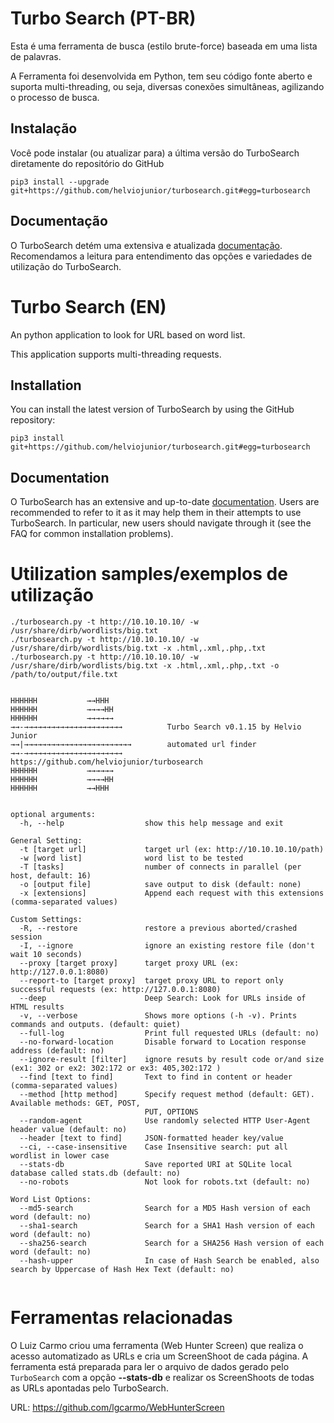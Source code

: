 # Turbo Search (PT-BR)

Esta é uma ferramenta de busca (estilo brute-force) baseada em uma lista de palavras.

A Ferramenta foi desenvolvida em Python, tem seu código fonte aberto e suporta multi-threading, ou seja, diversas conexões simultâneas, agilizando o processo de busca.

## Instalação

Você pode instalar (ou atualizar para) a última versão do TurboSearch diretamente do repositório do GitHub

```
pip3 install --upgrade git+https://github.com/helviojunior/turbosearch.git#egg=turbosearch
```

## Documentação

O TurboSearch detém uma extensiva e atualizada [documentação](https://turbosearch.readthedocs.io/en/latest/pt/). Recomendamos a leitura para entendimento das opções e variedades de utilização do TurboSearch.


# Turbo Search (EN)

An python application to look for URL based on word list.

This application supports multi-threading requests.

## Installation

You can install the latest version of TurboSearch by using the GitHub repository:

```
pip3 install git+https://github.com/helviojunior/turbosearch.git#egg=turbosearch
```

## Documentation


O TurboSearch  has an extensive and up-to-date [documentation](https://turbosearch.readthedocs.io/en/latest/en/). Users are recommended to refer to it as it may help them in their attempts to use TurboSearch. In particular, new users should navigate through it (see the FAQ for common installation problems).


# Utilization samples/exemplos de utilização
```
./turbosearch.py -t http://10.10.10.10/ -w /usr/share/dirb/wordlists/big.txt
./turbosearch.py -t http://10.10.10.10/ -w /usr/share/dirb/wordlists/big.txt -x .html,.xml,.php,.txt
./turbosearch.py -t http://10.10.10.10/ -w /usr/share/dirb/wordlists/big.txt -x .html,.xml,.php,.txt -o /path/to/output/file.txt

```


```

HHHHHH           →→HHH
HHHHHH           →→→→HH
HHHHHH           →→→→→→
→→-→→→→→→→→→→→→→→→→→→→→→→          Turbo Search v0.1.15 by Helvio Junior
→→|→→→→→→→→→→→→→→→→→→→→→→→→        automated url finder
→→-→→→→→→→→→→→→→→→→→→→→→→          https://github.com/helviojunior/turbosearch
HHHHHH           →→→→→→
HHHHHH           →→→→HH
HHHHHH           →→HHH


optional arguments:
  -h, --help                  show this help message and exit

General Setting:
  -t [target url]             target url (ex: http://10.10.10.10/path)
  -w [word list]              word list to be tested
  -T [tasks]                  number of connects in parallel (per host, default: 16)
  -o [output file]            save output to disk (default: none)
  -x [extensions]             Append each request with this extensions (comma-separated values)

Custom Settings:
  -R, --restore               restore a previous aborted/crashed session
  -I, --ignore                ignore an existing restore file (don't wait 10 seconds)
  --proxy [target proxy]      target proxy URL (ex: http://127.0.0.1:8080)
  --report-to [target proxy]  target proxy URL to report only successful requests (ex: http://127.0.0.1:8080)
  --deep                      Deep Search: Look for URLs inside of HTML results
  -v, --verbose               Shows more options (-h -v). Prints commands and outputs. (default: quiet)
  --full-log                  Print full requested URLs (default: no)
  --no-forward-location       Disable forward to Location response address (default: no)
  --ignore-result [filter]    ignore resuts by result code or/and size (ex1: 302 or ex2: 302:172 or ex3: 405,302:172 )
  --find [text to find]       Text to find in content or header (comma-separated values)
  --method [http method]      Specify request method (default: GET). Available methods: GET, POST,
                              PUT, OPTIONS
  --random-agent              Use randomly selected HTTP User-Agent header value (default: no)
  --header [text to find]     JSON-formatted header key/value
  --ci, --case-insensitive    Case Insensitive search: put all wordlist in lower case
  --stats-db                  Save reported URI at SQLite local database called stats.db (default: no)
  --no-robots                 Not look for robots.txt (default: no)

Word List Options:
  --md5-search                Search for a MD5 Hash version of each word (default: no)
  --sha1-search               Search for a SHA1 Hash version of each word (default: no)
  --sha256-search             Search for a SHA256 Hash version of each word (default: no)
  --hash-upper                In case of Hash Search be enabled, also search by Uppercase of Hash Hex Text (default: no)


```

# Ferramentas relacionadas

O Luiz Carmo criou uma ferramenta (Web Hunter Screen) que realiza o acesso automatizado as URLs e cria um ScreenShoot de cada página. A ferramenta está preparada para ler o arquivo de dados gerado pelo ```TurboSearch``` com a opção **--stats-db** e realizar os ScreenShoots de todas as URLs apontadas pelo TurboSearch.

URL: https://github.com/lgcarmo/WebHunterScreen
